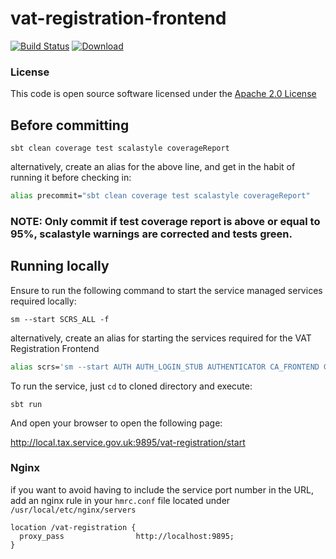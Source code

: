 # vat-registration-frontend

[![Build Status](https://travis-ci.org/hmrc/vat-registration-frontend.svg)](https://travis-ci.org/hmrc/vat-registration-frontend) [ ![Download](https://api.bintray.com/packages/hmrc/releases/vat-registration-frontend/images/download.svg) ](https://bintray.com/hmrc/releases/vat-registration-frontend/_latestVersion)

### License

This code is open source software licensed under the [Apache 2.0 License]("http://www.apache.org/licenses/LICENSE-2.0.html")

## Before committing
```
sbt clean coverage test scalastyle coverageReport
```
alternatively, create an alias for the above line, and get in the habit of running it before checking in:

```bash
alias precommit="sbt clean coverage test scalastyle coverageReport"
```

### NOTE: Only commit if test coverage report is above or equal to 95%, scalastyle warnings are corrected and tests green.

## Running locally

Ensure to run the following command to start the service managed services required locally:

```
sm --start SCRS_ALL -f
```

alternatively, create an alias for starting the services required for the VAT Registration Frontend

```bash
alias scrs='sm --start AUTH AUTH_LOGIN_STUB AUTHENTICATOR CA_FRONTEND GG GG_STUBS USER_DETAILS KEYSTORE SAVE4LATER DATASTREAM ASSETS_FRONTEND -f'
```

To run the service, just `cd` to cloned directory and execute:

```
sbt run
```

And open your browser to open the following page:

http://local.tax.service.gov.uk:9895/vat-registration/start

### Nginx
if you want to avoid having to include the service port number in the URL, add an nginx rule in your `hmrc.conf` file located under `/usr/local/etc/nginx/servers`

```
location /vat-registration {
  proxy_pass                http://localhost:9895;
}
```
